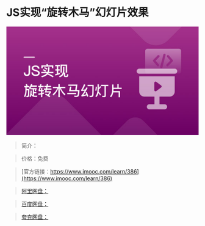 # JS实现“旋转木马”幻灯片效果

![img](../../assets/5fe442e5000175b905400304.jpg)

> 简介：

> 价格：免费

> [官方链接：https://www.imooc.com/learn/386](https://www.imooc.com/learn/386)

> [阿里网盘：]()

> [百度网盘：]()

> [夸克网盘：]()
